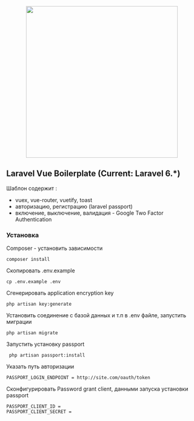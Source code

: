<p align="center"><img src="https://res.cloudinary.com/dtfbvvkyp/image/upload/v1566331377/laravel-logolockup-cmyk-red.svg" width="400"></p>

## Laravel Vue Boilerplate (Current: Laravel 6.*)


Шаблон содержит :
 - vuex, vue-router, vuetify, toast
 - авторизацию, регистрацию (laravel passport)
 - включение, выключение, валидация - Google Two Factor Authentication


### Установка

Composer - установить зависимости
```shell script
composer install
```

Скопировать .env.example
```shell script
cp .env.example .env
```

Сгенерировать application encryption key
```shell script
php artisan key:generate
```
Установить соединение с базой данных и т.п в .env файле, запустить миграции
```shell script
php artisan migrate
```

Запустить установку passport
```shell script
 php artisan passport:install
```
Указать путь авторизации
```dotenv
PASSPORT_LOGIN_ENDPOINT = http://site.com/oauth/token 
```

Сконфигурировать Password grant client,
данными запуска установки passport
```dotenv
PASSPORT_CLIENT_ID = 
PASSPORT_CLIENT_SECRET = 
```



